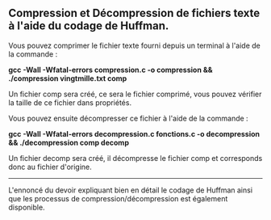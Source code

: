 Compression et Décompression de fichiers texte à l'aide du codage de Huffman.
------------------------------------------------------------------------------------------------------------------------------------------------------------------
Vous pouvez comprimer le fichier texte fourni depuis un terminal à l'aide de la commande : 

**gcc -Wall -Wfatal-errors compression.c -o compression && ./compression vingtmille.txt comp**

Un fichier comp sera créé, ce sera le fichier comprimé, vous pouvez vérifier la taille de ce fichier dans propriétés.


Vous pouvez ensuite décompresser ce fichier à l'aide de la commande : 

**gcc -Wall -Wfatal-errors decompression.c fonctions.c -o decompression && ./decompression comp decomp**

Un fichier decomp sera créé, il décompresse le fichier comp et corresponds donc au fichier d'origine.
___________________________________________________________________________________________________________________________________________________________________

L'ennoncé du devoir expliquant bien en détail le codage de Huffman ainsi que les processus de compression/décompression est également disponible.

